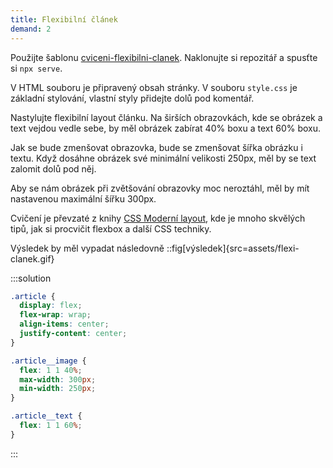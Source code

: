 ```yaml
---
title: Flexibilní článek
demand: 2
---
```


Použijte šablonu [cviceni-flexibilni-clanek](https://github.com/Czechitas-podklady-WEB/cviceni-flexibilni-clanek).
Naklonujte si repozitář a spusťte si `npx serve`.

V HTML souboru je připravený obsah stránky. V souboru `style.css` je základní stylování, vlastní styly přidejte dolů pod komentář.

Nastylujte flexibilní layout článku. Na širších obrazovkách, kde se obrázek a text vejdou vedle sebe, by měl obrázek zabírat 40% boxu a text 60% boxu.

Jak se bude zmenšovat obrazovka, bude se zmenšovat šířka obrázku i textu. Když dosáhne obrázek své minimální velikosti 250px, měl by se text zalomit dolů pod něj.

Aby se nám obrázek při zvětšování obrazovky moc neroztáhl, měl by mít nastavenou maximální šířku 300px.

Cvičení je převzaté z knihy [CSS Moderní layout](https://www.vzhurudolu.cz/css-layout/), kde je mnoho skvělých tipů, jak si procvičit flexbox a další CSS techniky.

Výsledek by měl vypadat následovně
::fig[výsledek]{src=assets/flexi-clanek.gif}

:::solution

```css
.article {
  display: flex;
  flex-wrap: wrap;
  align-items: center;
  justify-content: center;
}

.article__image {
  flex: 1 1 40%;
  max-width: 300px;
  min-width: 250px;
}

.article__text {
  flex: 1 1 60%;
}
```

:::

